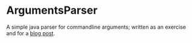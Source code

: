 ArgumentsParser
===============

A simple java parser for commandline arguments; written as an exercise and for a [blog post](http://www.christian-rehn.de/2014/01/19/clean-code-und-das-modellprinzip/).

